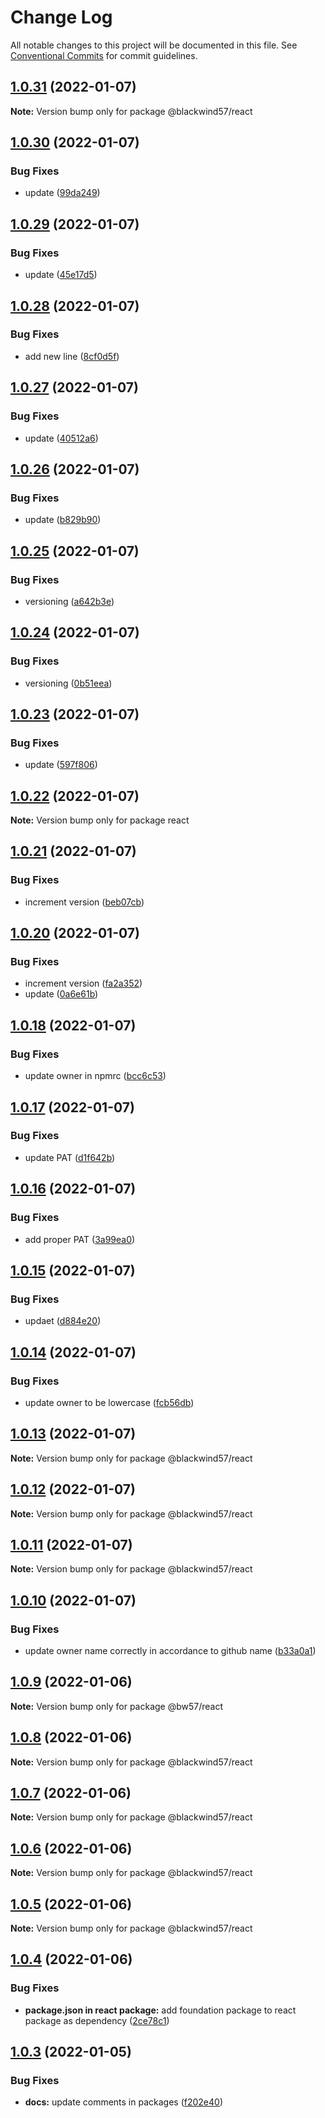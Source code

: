 # Change Log

All notable changes to this project will be documented in this file.
See [Conventional Commits](https://conventionalcommits.org) for commit guidelines.

## [1.0.31](https://github.com/blackwind57/react/compare/v1.0.30...v1.0.31) (2022-01-07)

**Note:** Version bump only for package @blackwind57/react





## [1.0.30](https://github.com/blackwind57/react/compare/v1.0.29...v1.0.30) (2022-01-07)


### Bug Fixes

* update ([99da249](https://github.com/blackwind57/react/commit/99da2498746cb42d651ca49702f6c9f2259b6b6b))





## [1.0.29](https://github.com/blackwind57/react/compare/v1.0.28...v1.0.29) (2022-01-07)


### Bug Fixes

* update ([45e17d5](https://github.com/blackwind57/react/commit/45e17d58489d1737b9b5c590387dd64e3d571f81))





## [1.0.28](https://github.com/blackwind57/react/compare/v1.0.27...v1.0.28) (2022-01-07)


### Bug Fixes

* add new line ([8cf0d5f](https://github.com/blackwind57/react/commit/8cf0d5ff7c687c6f28a24e21b09d58abf9df1a4e))





## [1.0.27](https://github.com/blackwind57/react/compare/v1.0.26...v1.0.27) (2022-01-07)


### Bug Fixes

* update ([40512a6](https://github.com/blackwind57/react/commit/40512a645e27ad1f6a838ae093f9813a5aa7263d))





## [1.0.26](https://github.com/blackwind57/react/compare/v1.0.25...v1.0.26) (2022-01-07)


### Bug Fixes

* update ([b829b90](https://github.com/blackwind57/react/commit/b829b90d3374006318d0ad05dd0e5e47b90691b7))





## [1.0.25](https://github.com/blackwind57/react/compare/v1.0.24...v1.0.25) (2022-01-07)


### Bug Fixes

* versioning ([a642b3e](https://github.com/blackwind57/react/commit/a642b3e7c5f1c22caab0c5a4128bc8b70cc447db))





## [1.0.24](https://github.com/blackwind57/react/compare/v1.0.23...v1.0.24) (2022-01-07)


### Bug Fixes

* versioning ([0b51eea](https://github.com/blackwind57/react/commit/0b51eea5ae91e249b6eb97dfbfd7e05026206aa5))





## [1.0.23](https://github.com/blackwind57/react/compare/v1.0.22...v1.0.23) (2022-01-07)


### Bug Fixes

* update ([597f806](https://github.com/blackwind57/react/commit/597f806f4efed646a166f08498a11c69708f0bc5))





## [1.0.22](https://github.com/blackwind57/react/compare/v1.0.21...v1.0.22) (2022-01-07)

**Note:** Version bump only for package react





## [1.0.21](https://github.com/blackwind57/react/compare/v1.0.20...v1.0.21) (2022-01-07)


### Bug Fixes

* increment version ([beb07cb](https://github.com/blackwind57/react/commit/beb07cbc5f3977f866969d3e81b683a98102ff1b))





## [1.0.20](https://github.com/blackwind57/react/compare/v1.0.18...v1.0.20) (2022-01-07)


### Bug Fixes

* increment version ([fa2a352](https://github.com/blackwind57/react/commit/fa2a35265b2a99aa6d6ec6e868092ddaf5fbd99d))
* update ([0a6e61b](https://github.com/blackwind57/react/commit/0a6e61b8889edbbc4444c4b47bb87689c43f9c1f))





## [1.0.18](https://github.com/BlackWind57/react/compare/v1.0.17...v1.0.18) (2022-01-07)


### Bug Fixes

* update owner in npmrc ([bcc6c53](https://github.com/BlackWind57/react/commit/bcc6c5374617e388352f945f78da0bb0db0c4533))





## [1.0.17](https://github.com/BlackWind57/react/compare/v1.0.16...v1.0.17) (2022-01-07)


### Bug Fixes

* update PAT ([d1f642b](https://github.com/BlackWind57/react/commit/d1f642bd77504c09b339ce1cf1f1c73e5bd0faae))





## [1.0.16](https://github.com/BlackWind57/react/compare/v1.0.15...v1.0.16) (2022-01-07)


### Bug Fixes

* add proper PAT ([3a99ea0](https://github.com/BlackWind57/react/commit/3a99ea063a302079cfab8a9b078bddf53dcd8061))





## [1.0.15](https://github.com/BlackWind57/react/compare/v1.0.14...v1.0.15) (2022-01-07)


### Bug Fixes

* updaet ([d884e20](https://github.com/BlackWind57/react/commit/d884e2094b2fb2e01892269b1e55b0720f480b9c))





## [1.0.14](https://github.com/BlackWind57/react/compare/v1.0.13...v1.0.14) (2022-01-07)


### Bug Fixes

* update owner to be lowercase ([fcb56db](https://github.com/BlackWind57/react/commit/fcb56db243da1b1943ba3282750c3c7f52cb7902))






## [1.0.13](https://github.com/BlackWind57/react/compare/v1.0.11...v1.0.13) (2022-01-07)

**Note:** Version bump only for package @blackwind57/react





## [1.0.12](https://github.com/BlackWind57/react/compare/v1.0.11...v1.0.12) (2022-01-07)

**Note:** Version bump only for package @blackwind57/react





## [1.0.11](https://github.com/BlackWind57/react/compare/v1.0.10...v1.0.11) (2022-01-07)

**Note:** Version bump only for package @blackwind57/react






## [1.0.10](https://github.com/BlackWind57/react/compare/v1.0.9...v1.0.10) (2022-01-07)


### Bug Fixes

* update owner name correctly in accordance to github name ([b33a0a1](https://github.com/BlackWind57/react/commit/b33a0a1726227bbe632ac67fbd7464ec8cfaf43a))





## [1.0.9](https://github.com/BlackWind57/react/compare/v1.0.8...v1.0.9) (2022-01-06)

**Note:** Version bump only for package @bw57/react





## [1.0.8](https://github.com/BlackWind57/ds.e/compare/v1.0.7...v1.0.8) (2022-01-06)

**Note:** Version bump only for package @blackwind57/react





## [1.0.7](https://github.com/BlackWind57/ds.e/compare/v1.0.6...v1.0.7) (2022-01-06)

**Note:** Version bump only for package @blackwind57/react





## [1.0.6](https://github.com/BlackWind57/ds.e/compare/v1.0.5...v1.0.6) (2022-01-06)

**Note:** Version bump only for package @blackwind57/react





## [1.0.5](https://github.com/BlackWind57/ds.e/compare/v1.0.4...v1.0.5) (2022-01-06)

**Note:** Version bump only for package @blackwind57/react





## [1.0.4](https://github.com/BlackWind57/ds.e/compare/v1.0.3...v1.0.4) (2022-01-06)


### Bug Fixes

* **package.json in react package:** add foundation package to react package as dependency ([2ce78c1](https://github.com/BlackWind57/ds.e/commit/2ce78c1874569e6eeab27bb8f13c35d1380b1309))





## [1.0.3](https://github.com/BlackWind57/ds.e/compare/v1.0.2...v1.0.3) (2022-01-05)


### Bug Fixes

* **docs:** update comments in packages ([f202e40](https://github.com/BlackWind57/ds.e/commit/f202e40b477e7489e680f208a149b47332893c58))
